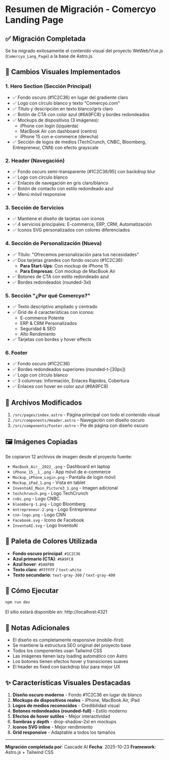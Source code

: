 # Resumen de Migración - Comercyo Landing Page

## ✅ Migración Completada

Se ha migrado exitosamente el contenido visual del proyecto WeWeb/Vue.js (`Comercyo_Lang_Page`) a la base de Astro.js.

## 🎨 Cambios Visuales Implementados

### 1. **Hero Section (Sección Principal)**
- ✅ Fondo oscuro (#1C2C36) en lugar del gradiente claro
- ✅ Logo con círculo blanco y texto "Comercyo.com"
- ✅ Título y descripción en texto blanco/gris claro
- ✅ Botón de CTA con color azul (#6A9FC8) y bordes redondeados
- ✅ Mockups de dispositivos (3 imágenes):
  - iPhone con login (izquierda)
  - MacBook Air con dashboard (centro)
  - iPhone 15 con e-commerce (derecha)
- ✅ Sección de logos de medios (TechCrunch, CNBC, Bloomberg, Entrepreneur, CNN) con efecto grayscale

### 2. **Header (Navegación)**
- ✅ Fondo oscuro semi-transparente (#1C2C36/95) con backdrop blur
- ✅ Logo con círculo blanco
- ✅ Enlaces de navegación en gris claro/blanco
- ✅ Botón de contacto con estilo redondeado azul
- ✅ Menú móvil responsive

### 3. **Sección de Servicios**
- ✅ Mantiene el diseño de tarjetas con iconos
- ✅ 4 servicios principales: E-commerce, ERP, CRM, Automatización
- ✅ Iconos SVG personalizados con colores diferenciados

### 4. **Sección de Personalización** (Nueva)
- ✅ Título: "Ofrecemos personalización para tus necesidades"
- ✅ Dos tarjetas grandes con fondo oscuro (#1C2C36):
  - **Para Start-Ups**: Con mockup de iPhone 15
  - **Para Empresas**: Con mockup de MacBook Air
- ✅ Botones de CTA con estilo redondeado azul
- ✅ Bordes redondeados (rounded-3xl)

### 5. **Sección "¿Por qué Comercyo?"**
- ✅ Texto descriptivo ampliado y centrado
- ✅ Grid de 4 características con iconos:
  - E-commerce Potente
  - ERP & CRM Personalizados
  - Seguridad & SEO
  - Alto Rendimiento
- ✅ Tarjetas con bordes y hover effects

### 6. **Footer**
- ✅ Fondo oscuro (#1C2C36)
- ✅ Bordes redondeados superiores (rounded-t-[30px])
- ✅ Logo con círculo blanco
- ✅ 3 columnas: Información, Enlaces Rápidos, Cobertura
- ✅ Enlaces con hover en color azul (#6A9FC8)

## 📁 Archivos Modificados

1. `/src/pages/index.astro` - Página principal con todo el contenido visual
2. `/src/components/Header.astro` - Navegación con diseño oscuro
3. `/src/components/Footer.astro` - Pie de página con diseño oscuro

## 🖼️ Imágenes Copiadas

Se copiaron 12 archivos de imagen desde el proyecto fuente:

- `MacBook_Air__2022_.png` - Dashboard en laptop
- `iPhone_15__1_.png` - App móvil de e-commerce
- `Mockup_iPhone_Login.png` - Pantalla de login móvil
- `Mockup_iPad_1.png` - Vista en tablet
- `InventoAI_Main_Picture3_1.png` - Imagen adicional
- `techchrunch.png` - Logo TechCrunch
- `cnbc.png` - Logo CNBC
- `bloomberg-1.png` - Logo Bloomberg
- `entrepreneur-2.png` - Logo Entrepreneur
- `cnn-logo.png` - Logo CNN
- `Facebook.svg` - Icono de Facebook
- `InventoAI.svg` - Logo InventoAI

## 🎨 Paleta de Colores Utilizada

- **Fondo oscuro principal**: `#1C2C36`
- **Azul primario (CTA)**: `#6A9FC8`
- **Azul hover**: `#5A8FB8`
- **Texto claro**: `#FFFFFF` / `text-white`
- **Texto secundario**: `text-gray-300` / `text-gray-400`

## 🚀 Cómo Ejecutar

```bash
npm run dev
```

El sitio estará disponible en: http://localhost:4321

## 📝 Notas Adicionales

- El diseño es completamente responsive (mobile-first)
- Se mantiene la estructura SEO original del proyecto base
- Todos los componentes usan Tailwind CSS
- Las imágenes tienen lazy loading automático con Astro
- Los botones tienen efectos hover y transiciones suaves
- El header es fixed con backdrop blur para mejor UX

## ✨ Características Visuales Destacadas

1. **Diseño oscuro moderno** - Fondo #1C2C36 en lugar de blanco
2. **Mockups de dispositivos reales** - iPhone, MacBook Air, iPad
3. **Logos de medios reconocidos** - Credibilidad visual
4. **Botones redondeados (rounded-full)** - Estilo moderno
5. **Efectos de hover sutiles** - Mejor interactividad
6. **Sombras y depth** - drop-shadow-2xl en mockups
7. **Iconos SVG inline** - Mejor rendimiento
8. **Grid responsive** - Adaptable a todos los tamaños

---

**Migración completada por**: Cascade AI
**Fecha**: 2025-10-23
**Framework**: Astro.js + Tailwind CSS
